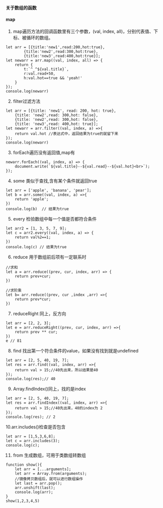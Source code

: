 #### 关于数组的函数

#### map
1. map遍历方法的回调函数里有三个参数，(val, index, all)，分别代表值、下标、被循环的数组。
```
let arr = [{title:'new1',read:200,hot:true},
        {title:'new2',read:300,hot:true},
        {title:'new3',read:400,hot:true}];
let newarr = arr.map((val, index, all) => {
    return {
        t:`^_^${val.title}`,
        r:val.read+50,
        h:val.hot==true && 'yeah!'
    }
});
console.log(newarr)
```
2. filter过滤方法
```
let arr = [{title: 'new1', read: 200, hot: true},
    {title: 'new2',read: 300,hot: false},
    {title: 'new2',read: 300,hot: false},
    {title: 'new3',read: 400,hot: true}];
let newarr = arr.filter((val, index, a) =>{
    return val.hot //表达式中，返回结果为true的就留下来
});
console.log(newarr)
```
3. forEach遍历没有返回值,map有
```
newarr.forEach((val, index, a) => {
    document.write(`${val.title}--${val.read}--${val.hot}<br>`);
});
```
4. some 类似于查找,含有某个条件就返回true
```
let arr = ['apple', 'banana', 'pear'];
let b = arr.some((val, index, a) =>{
    return 'apple';
})
console.log(b)  // 结果为true
```
5.  every  检验数组中每一个值是否都符合条件
```
let arr2 = [1, 3, 5, 7, 9];
let c = arr2.every((val, index, a) => {
    return val%2==1;
})
console.log(c) // 结果为true
```
6. reduce 用于数组前后项有一定联系时
```
//求和
let a = arr.reduce((prev, cur, index, arr) => {
    return prev+cur;
})

//求阶乘
let b= arr.reduce((prev, cur ,index ,arr) =>{
    return prev*cur;
})
```
7. reduceRight 同上，反方向
```
let arr = [2, 2, 3];
let e = arr.reduceRight((prev, cur, index, arr) =>{
    return prev ** cur;
})
e // 81
```
8. find 找出第一个符合条件的value，如果没有找到就是undefined
```
let arr = [2, 5, 40, 19, 7];
let res = arr.find((val, index, arr) =>{
    return val > 15;//40先出来，所以结果是40
});
console.log(res);// 40
```
9. Array.findIndex()同上，找的是index
```
let arr = [2, 5, 40, 19, 7];
let res = arr.findIndex((val, index, arr) =>{
    return val > 15;//40先出来，40的index为 2
});
console.log(res); // 2
```
10.arr.includes()检查是否包含
```
let arr = [1,5,3,6,8];
let c = arr.includes(3);
console.log(c);
``` 
11. from 生成数组，可用于类数组转数组
```
function show(){
    let arr = [...arguments];
    let arr = Array.from(arguments);
    //镜像拷贝数组后，就可以进行数组操作
    let last = arr.pop();
    arr.unshift(last);
    console.log(arr);
}
show(1,2,3,4,5)
```